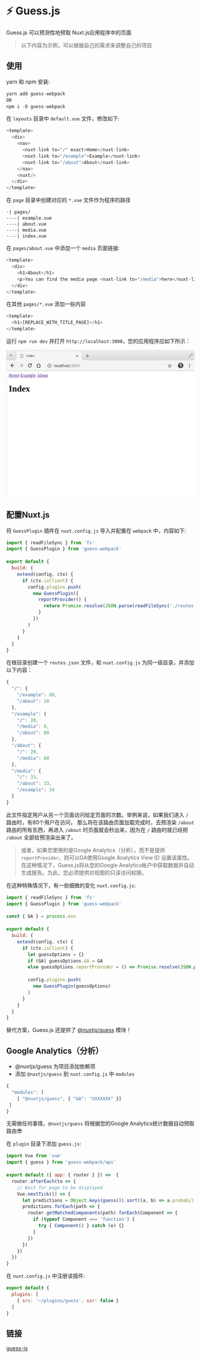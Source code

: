 # ⚡ Guess.js

Guess.js 可以预测性地预取 Nuxt.js应用程序中的页面
> 以下内容为示例，可以根据自己的需求来调整自己的项目

## 使用

yarn 和 npm 安装:

```js
yarn add guess-webpack
OR
npm i -D guess-webpack
```

在 `layouts` 目录中 `default.vue` 文件，修改如下:

```js
<template>
  <div>
    <nav>
      <nuxt-link to="/" exact>Home</nuxt-link>
      <nuxt-link to="/example">Example</nuxt-link>
      <nuxt-link to="/about">About</nuxt-link>
    </nav>
    <nuxt/>
  </div>
</template>
```

在 `page` 目录中创建对应的 `*.vue` 文件作为程序的路径

```
-| pages/
----| example.vue
----| about.vue
----| media.vue
----| index.vue
```

在 `pages/about.vue` 中添加一个 `media` 页面链接:

```js
<template>
  <div>
    <h1>About</h1>
    <p>You can find the media page <nuxt-link to="/media">here</nuxt-link>.</p>
  </div>
</template>
```

在其他 `pages/*.vue` 添加一些内容

```js
<template>
  <h1>[REPLACE_WITH_TITLE_PAGE]</h1>
</template>
```

运行 `npm run dev` 并打开 `http://localhost:3000`，您的应用程序应如下所示：

<img src="../../.vuepress/public/img/guess1.gif" alt=""/>

## 配置Nuxt.js

将 `GuessPlugin` 插件在 `nuxt.config.js` 导入并配置在 `webpack` 中，内容如下:

```js
import { readFileSync } from 'fs'
import { GuessPlugin } from 'guess-webpack'

export default {
  build: {
    extend(config, ctx) {
      if (ctx.isClient) {
        config.plugins.push(
          new GuessPlugin({
            reportProvider() {
              return Promise.resolve(JSON.parse(readFileSync('./routes.json')))
            }
          })
        )
      }
    }
  }
}
```

在根目录创建一个 `routes.json` 文件，和 `nuxt.config.js` 为同一级目录，并添加以下内容：

```js
{
  "/": {
    "/example": 80,
    "/about": 20
  },
  "/example": {
    "/": 20,
    "/media": 0,
    "/about": 80
  },
  "/about": {
    "/": 20,
    "/media": 80
  },
  "/media": {
    "/": 33,
    "/about": 33,
    "/example": 34
  }
}
```

此文件指定用户从另一个页面访问给定页面的次数。举例来说，如果我们进入 `/` 路由时，有80个用户在访问，
那么将在该路由页面加载完成时，去预渲染 `/about` 路由的所有东西，再进入 `/about` 时页面就会秒出来，因为在 `/` 路由时就已经把 `/about` 全部给预渲染出来了。

> 或者，如果您使用的是Google Analytics（分析），而不是提供 `reportProvider`，则可以GA使用Google Analytics View ID 设置该属性。在这种情况下，Guess.js将从您的Google Analytics帐户中获取数据并自动生成报告。为此，您必须提供对视图的只读访问权限。

在这种特殊情况下，有一些细微的变化 `nuxt.config.js`:

```js
import { readFileSync } from 'fs'
import { GuessPlugin } from 'guess-webpack'

const { GA } = process.env

export default {
  build: {
    extend(config, ctx) {
      if (ctx.isClient) {
        let guessOptions = {}
        if (GA) guessOptions.GA = GA
        else guessOptions.reportProvider = () => Promise.resolve(JSON.parse(readFileSync('./routes.json')))

        config.plugins.push(
          new GuessPlugin(guessOptions)
        )
      }
    }
  }
}
```

替代方案，Guess.js 还提供了 [@nuxtjs/guess](https://github.com/daliborgogic/guess-module) 模块！

## Google Analytics（分析）

- @nuxtjs/guess 为项目添加依赖项
- 添加 `@nuxtjs/guess` 到 `nuxt.config.js` 中 `modules`

```js
{
  "modules": [
    [ "@nuxtjs/guess", { "GA": "XXXXXXX" }]
 ]
}
```

无需做任何事情，`@nuxtjs/guess` 将根据您的Google Analytics统计数据自动预取路由😎

在 `plugin` 目录下添加 `guess.js`:

```js
import Vue from 'vue'
import { guess } from 'guess-webpack/api'

export default ({ app: { router } }) =>  {
  router.afterEach(to => {
    // Wait for page to be displayed
    Vue.nextTick(() => {
      let predictions = Object.keys(guess()).sort((a, b) => a.probability - b.probability)
      predictions.forEach(path => {
        router.getMatchedComponents(path).forEach(Component => {
          if (typeof Component === 'function') {
            try { Component() } catch (e) {}
          }
        })
      })
    })
  })
}
```

在 `nuxt.config.js` 中注册该插件:

```js
export default {
  plugins: [
    { src: '~/plugins/guess', ssr: false }
  ]
}
```

## 链接

[guess-js](https://guess-js.github.io/docs/nuxt)
